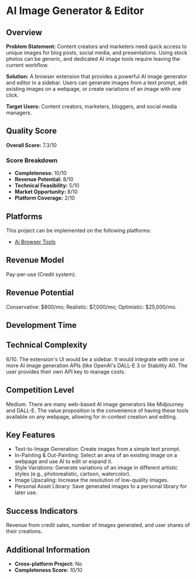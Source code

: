 # AI Image Generator & Editor

## Overview
**Problem Statement:** Content creators and marketers need quick access to unique images for blog posts, social media, and presentations. Using stock photos can be generic, and dedicated AI image tools require leaving the current workflow.

**Solution:** A browser extension that provides a powerful AI image generator and editor in a sidebar. Users can generate images from a text prompt, edit existing images on a webpage, or create variations of an image with one click.

**Target Users:** Content creators, marketers, bloggers, and social media managers.

## Quality Score
**Overall Score:** 7.3/10

### Score Breakdown
- **Completeness:** 10/10
- **Revenue Potential:** 8/10
- **Technical Feasibility:** 5/10
- **Market Opportunity:** 8/10
- **Platform Coverage:** 2/10

## Platforms
This project can be implemented on the following platforms:
- [Ai Browser Tools](./platforms/ai-browser-tools/)

## Revenue Model
Pay-per-use (Credit system).

## Revenue Potential
Conservative: $800/mo; Realistic: $7,000/mo; Optimistic: $25,000/mo.

## Development Time


## Technical Complexity
6/10. The extension's UI would be a sidebar. It would integrate with one or more AI image generation APIs (like OpenAI's DALL-E 3 or Stability AI). The user provides their own API key to manage costs.

## Competition Level
Medium. There are many web-based AI image generators like Midjourney and DALL-E. The value proposition is the convenience of having these tools available on any webpage, allowing for in-context creation and editing.

## Key Features
- Text-to-Image Generation: Create images from a simple text prompt.
- In-Painting & Out-Painting: Select an area of an existing image on a webpage and use AI to edit or expand it.
- Style Variations: Generate variations of an image in different artistic styles (e.g., photorealistic, cartoon, watercolor).
- Image Upscaling: Increase the resolution of low-quality images.
- Personal Asset Library: Save generated images to a personal library for later use.

## Success Indicators
Revenue from credit sales, number of images generated, and user shares of their creations.

## Additional Information
- **Cross-platform Project:** No
- **Completeness Score:** 10/10

